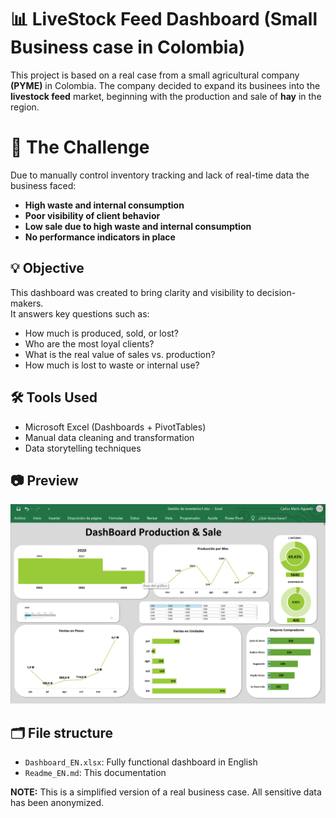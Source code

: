 # 📊 LiveStock Feed Dashboard (Small Business case in Colombia)

This project is based on a real case from a small agricultural company **(PYME)** in Colombia. The company decided to expand its businees into the **livestock feed** market, beginning with the production and sale of **hay** in the region.


# 🧩 The Challenge

Due to manually control inventory tracking and lack of real-time data the business faced:

- **High waste and internal consumption**
- **Poor visibility of client behavior**
- **Low sale due to high waste and internal consumption**
- **No performance indicators in place**

## 💡 Objective

This dashboard was created to bring clarity and visibility to decision-makers.  
It answers key questions such as:
- How much is produced, sold, or lost?
- Who are the most loyal clients?
- What is the real value of sales vs. production?
- How much is lost to waste or internal use?

## 🛠️ Tools Used

- Microsoft Excel (Dashboards + PivotTables)
- Manual data cleaning and transformation
- Data storytelling techniques

## 📷 Preview

![alt text](Dashboard_año1-1.png)

## 🗂️ File structure

- `Dashboard_EN.xlsx`: Fully functional dashboard in English
- `Readme_EN.md`: This documentation

**NOTE:** This is a simplified version of a real business case. All sensitive data has been anonymized. 



